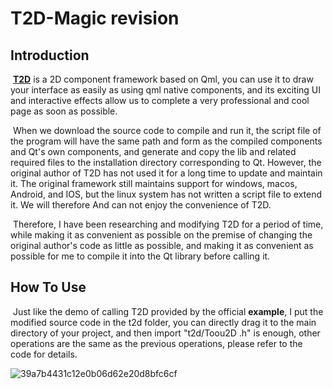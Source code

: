 # T2D-Magic revision

## Introduction

​	[**T2D**](https://github.com/ShowFL/Toou-2D) is a 2D component framework based on Qml, you can use it to draw your interface as easily as using qml native components, and its exciting UI and interactive effects allow us to complete a very professional and cool page as soon as possible.

​	When we download the source code to compile and run it, the script file of the program will have the same path and form as the compiled components and Qt's own components, and generate and copy the lib and related required files to the installation directory corresponding to Qt. However, the original author of T2D has not used it for a long time to update and maintain it. The original framework still maintains support for windows, macos, Android, and IOS, but the linux system has not written a script file to extend it. We will therefore And can not enjoy the convenience of T2D.

​	Therefore, I have been researching and modifying T2D for a period of time, while making it as convenient as possible on the premise of changing the original author's code as little as possible, and making it as convenient as possible for me to compile it into the Qt library before calling it.

## How To Use

​	Just like the demo of calling T2D provided by the official **example**, I put the modified source code in the t2d folder, you can directly drag it to the main directory of your project, and then import "t2d/Toou2D .h" is enough, other operations are the same as the previous operations, please refer to the code for details.

![39a7b4431c12e0b06d62e20d8bfc6cf](https://user-images.githubusercontent.com/66109192/182031874-29b9ecb4-4f06-4d76-942a-af668d6b926c.jpg)
